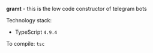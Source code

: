 **gramt** - this is the low code constructor of telegram bots

Technology stack:
- TypeScript `4.9.4`

To compile:
`tsc`